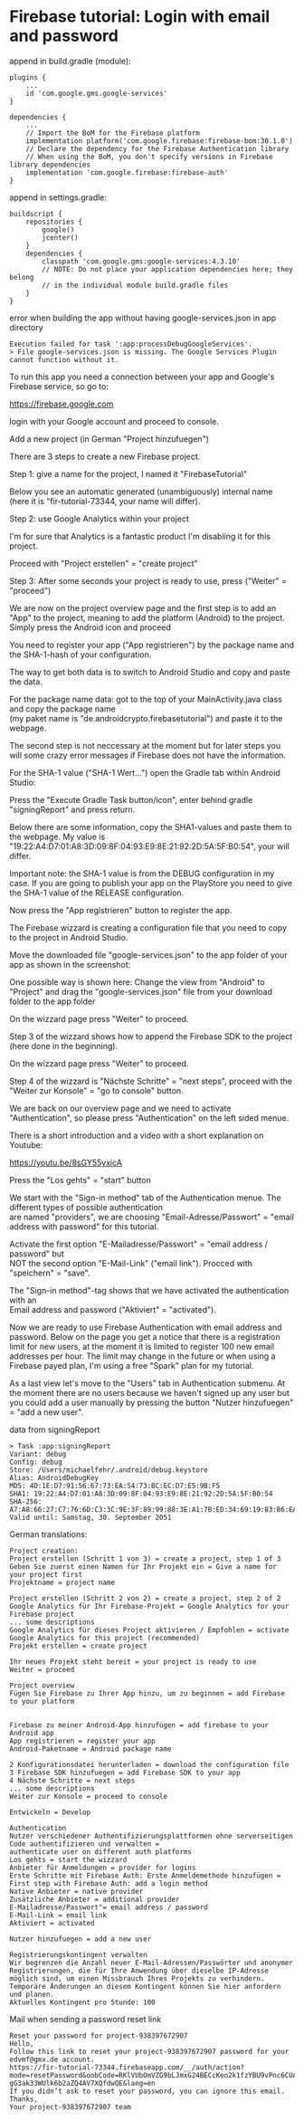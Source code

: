 # Firebase tutorial: Login with email and password

append in build.gradle (module):
```plaintext
plugins {
    ...
    id 'com.google.gms.google-services'
}

dependencies {
    ...
    // Import the BoM for the Firebase platform
    implementation platform('com.google.firebase:firebase-bom:30.1.0')
    // Declare the dependency for the Firebase Authentication library
    // When using the BoM, you don't specify versions in Firebase library dependencies
    implementation 'com.google.firebase:firebase-auth'
}
```

append in settings.gradle:
```plaintext
buildscript {
    repositories {
        google()
        jcenter()
    }
    dependencies {
        classpath 'com.google.gms:google-services:4.3.10'
        // NOTE: Do not place your application dependencies here; they belong
        // in the individual module build.gradle files
    }
}
```

error when building the app without having google-services.json in app directory
```plaintext
Execution failed for task ':app:processDebugGoogleServices'.
> File google-services.json is missing. The Google Services Plugin cannot function without it. 
```

To run this app you need a connection between your app and Google's Firebase service, so go to: 

https://firebase.google.com

login with your Google account and proceed to console.

Add a new project (in German "Project hinzufuegen")

There are 3 steps to create a new Firebase project.

Step 1: give a name for the project, I named it "FirebaseTutorial"

Below you see an automatic generated (unambiguously) internal name (here it is "fir-tutorial-73344, your name will differ).

Step 2: use Google Analytics within your project

I'm for sure that Analytics is a fantastic product I'm disabling it for this project.

Proceed with "Project erstellen" = "create project"

Step 3: After some seconds your project is ready to use, press ("Weiter" = "proceed")

We are now on the project overview page and the first step is to add an "App" to the project, 
meaning to add the platform (Android) to the project. Simply press the Android icon and proceed

You need to register your app ("App registrieren") by the package name and the SHA-1-hash of your configuration.

The way to get both data is to switch to Android Studio and copy and paste the data.

For the package name data: got to the top of your MainActivity.java class and copy the package name  
(my paket name is "de.androidcrypto.firebasetutorial") and paste it to the webpage. 

The second step is not neccessary at the moment but for later steps you will some crazy error messages if 
Firebase does not have the information. 

For the SHA-1 value ("SHA-1 Wert...") open the Gradle tab within Android Studio:

Press the "Execute Gradle Task button/icon", enter behind gradle "signingReport" and press return.

Below there are some information, copy the SHA1-values and paste them to the webpage. My value is 
"19:22:A4:D7:01:A8:3D:09:8F:04:93:E9:8E:21:92:2D:5A:5F:B0:54", your will differ.

Important note: the SHA-1 value is from the DEBUG configuration in my case. If you are going to 
publish your app on the PlayStore you need to give the SHA-1 value of the RELEASE configuration. 

Now press the "App registrieren" button to register the app.

The Firebase wizzard is creating a configuration file that you need to copy to the project in Android Studio.

Move the downloaded file "google-services.json" to the app folder of your app as shown in the screenshot:

One possible way is shown here: Change the view from "Android" to "Project" and drag the "google-services.json" 
file from your download folder to the app folder  

On the wizzard page press "Weiter" to proceed.

Step 3 of the wizzard shows how to append the Firebase SDK to the project (here done in the beginning).

On the wizzard page press "Weiter" to proceed.

Step 4 of the wizzard is "Nächste Schritte" = "next steps", proceed with the "Weiter zur Konsole" = 
"go to console" button.

We are back on our overview page and we need to activate "Authentication", so please press "Authentication" 
on the left sided menue.

There is a short introduction and a video with a short explanation on Youtube:

https://youtu.be/8sGY55yxicA

Press the "Los gehts" = "start" button

We start with the "Sign-in method" tab of the Authentication menue. The different types of possible authentication  
are named "providers", we are choosing "Email-Adresse/Passwort" = "email address with password" for 
this tutorial.

Activate the first option "E-Mailadresse/Passwort" = "email address / password" but  
NOT the second option "E-Mail-Link" ("email link"). Procced with "speichern" = "save".

The "Sign-in method"-tag shows that we have activated the authentication with an  
Email address and password ("Aktiviert" = "activated"). 

Now we are ready to use Firebase Authentication with email address and password. Below on the page you get a notice that 
there is a registration limit for new users, at the moment it is limited to register 
100 new email addresses per hour. The limit may change in the future or when using a 
Firebase payed plan, I'm using a free "Spark" plan for my tutorial.

As a last view let's move to the "Users" tab in Authentication submenu. At the moment 
there are no users because we haven't signed up any user but you could add a user 
manually by pressing the button "Nutzer hinzufuegen" = "add a new user".



data from signingReport
```plaintext
> Task :app:signingReport
Variant: debug
Config: debug
Store: /Users/michaelfehr/.android/debug.keystore
Alias: AndroidDebugKey
MD5: 4D:1E:D7:91:56:67:73:EA:54:73:BC:EC:D7:E5:9B:F5
SHA1: 19:22:A4:D7:01:A8:3D:09:8F:04:93:E9:8E:21:92:2D:5A:5F:B0:54
SHA-256: A7:A8:66:27:C7:76:6D:C3:3C:9E:3F:89:99:88:3E:A1:7B:ED:34:69:19:83:B6:EA:72:04:C9:13:8E:84:E0:90
Valid until: Samstag, 30. September 2051
```


German translations:
```plaintext
Project creation:
Project erstellen (Schritt 1 von 3) = create a project, step 1 of 3
Geben Sie zuerst einen Namen für Ihr Projekt ein = Give a name for your project first
Projektname = project name

Project erstellen (Schritt 2 von 2) = create a project, step 2 of 2
Google Analytics für Ihr Firebase-Projekt = Google Analytics for your Firebase project
... some descriptions
Google Analytics für dieses Project aktivieren / Empfohlen = activate Google Analytics for this project (recommended)
Projekt erstellen = create project

Ihr neues Projekt steht bereit = your project is ready to use
Weiter = proceed

Project overview
Fügen Sie Firebase zu Ihrer App hinzu, um zu beginnen = add Firebase to your platform


Firebase zu meiner Android-App hinzufügen = add firebase to your Android app
App registrieren = register your app
Android-Paketname = Android package name

2 Konfigurationsdatei herunterladen = download the configuration file
3 Firebase SDK hinzufuegen = add Firebase SDK to your app
4 Nächste Schritte = next steps
... some descriptions
Weiter zur Konsole = proceed to console

Entwickeln = Develop

Authentication
Nutzer verschiedener Authentifizierungsplattformen ohne serverseitigen Code authentifizieren und verwalten = 
authenticate user on different auth platforms
Los gehts = start the wizzard
Anbieter für Anmeldungen = provider for logins
Erste Schritte mit Firebase Auth: Erste Anmeldemethode hinzufügen = First step with Firebase Auth: add a login method
Native Anbieter = native provider
Zusätzliche Anbieter = additional provider
E-Mailadresse/Passwort"= email address / password
E-Mail-Link = email link
Aktiviert = activated

Nutzer hinzufuegen = add a new user
```

```plaintext
Registrierungskontingent verwalten
Wir begrenzen die Anzahl neuer E-Mail-Adressen/Passwörter und anonymer Registrierungen, die für Ihre Anwendung über dieselbe IP-Adresse möglich sind, um einen Missbrauch Ihres Projekts zu verhindern. Temporäre Änderungen an diesem Kontingent können Sie hier anfordern und planen.
Aktuelles Kontingent pro Stunde: 100
```

Mail when sending a password reset link
```plaintext
Reset your password for project-938397672907
Hello,
Follow this link to reset your project-938397672907 password for your edvmf@gmx.de account.
https://fir-tutorial-73344.firebaseapp.com/__/auth/action?mode=resetPassword&oobCode=RKlVUbOmVZG9bLJmxG24BECcKeo2k1fzYBU9vPnc6CUAAAGBSpN2dg&apiKey=AIzaSyAzT4-gG3ak33WUlk6b2aZQ4AV7XQfdwQE&lang=en
If you didn’t ask to reset your password, you can ignore this email.
Thanks,
Your project-938397672907 team
```


